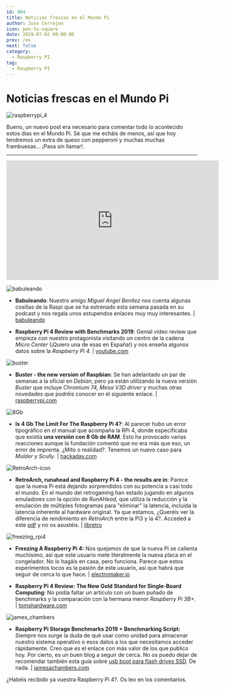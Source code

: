 ```yaml
---
id: 904
title: Noticias frescas en el Mundo Pi
author: Jose Cerrejon
icon: pen-to-square
date: 2019-07-02 09:00:00
prev: /es
next: false
category:
  - Raspberry PI
tag:
  - Raspberry PI
---
```


# Noticias frescas en el Mundo Pi

![raspberrypi_4](/images/2019/07/raspberrypi_4.jpg)

Bueno, un nuevo post era necesario para comentar todo lo acontecido estos dias en el Mundo Pi. Sé que me echáis de menos, así que hoy tendremos un extra de queso con pepperoni y muchas muchas frambuesas... ¡Pasa sin llamar!.

- - -
<iframe width="560" height="315" src="https://www.youtube.com/embed/eVqz8qBJSZ0" frameborder="0" allow="accelerometer; autoplay; encrypted-media; gyroscope; picture-in-picture" allowfullscreen></iframe>

![babuleando](/images/2019/07/babuleando.jpg)

* **Babuleando**: Nuestro amigo *Miguel Angel Benítez* nos cuenta algunas cosillas de la Raspi que se ha estrenado esta semana pasada en su podcast y nos regala unos estupendos enlaces muy muy interesantes. | [babuleando](https://www.babuleando.com/raspberry-pi-4/)

* **Raspberry Pi 4 Review with Benchmarks 2019**: Genial video review que empieza con nuestro protagonista visitando un centro de la cadena *Micro Center* (¡Quiero una de esas en España!) y nos enseña algunos datos sobre la *Raspberry Pi 4.* | [youtube.com](https://www.youtube.com/watch?v=Mo149duJ73I)

![buster](/images/2019/07/buster.png)

* **Buster - the new version of Raspbian**: Se han adelantado un par de semanas a la oficial en *Debian*, pero ya están utilizando la nueva versión *Buster* que incluye *Chromium 74, Mesa V3D driver* y muchas otras novedades que podréis conocer en el siguiente enlace. | [raspberrypi.com](https://www.raspberrypi.org/blog/buster-the-new-version-of-raspbian/)

![8Gb](/images/2019/07/8Gb.png)

* **Is 4 Gb The Limit For The Raspberry Pi 4?**: Al parecer hubo un error tipográfico en el manual que acompaña la RPi 4, donde especificaba que existía **una versión con 8 Gb de RAM**. Esto ha provocado varias reacciones aunque la fundación comentó que no era más que eso, un error de imprenta. ¿Mito o realidad?. Tenemos un nuevo caso para *Mulder y Scully*. | [hackaday.com](https://hackaday.com/2019/06/25/is-4gb-the-limit-for-the-raspberry-pi-4/)

![RetroArch-icon](/images/2019/07/RetroArch-icon.png)

* **RetroArch, runahead and Raspberry Pi 4 - the results are in**: Parece que la nueva Pi está dejando sorprendidos con su potencia a casi todo el mundo. En el mundo del retrogaming han estado jugando en algunos emuladores con la opción de *RunAHead*, que utiliza la reducción y la emulación de múltiples fotogramas para "eliminar" la latencia, incluida la latencia inherente al hardware original. Ya que estamos, ¿Queréis ver la diferencia de rendimiento en *RetroArch* entre la Pi3 y la 4?. Acceded a este [pdf](https://www.docdroid.net/OgeIvtm/rpi203420comparison20sheet.pdf) y no os asustéis. | [libretro](https://www.libretro.com/index.php/retroarch-runahead-and-raspberry-pi-4-the-results-are-in/)

![freezing_rpi4](/images/2019/07/freezing_rpi4.jpg)

* **Freezing A Raspberry Pi 4:** Nos quejamos de que la nueva Pi se calienta muchísimo, así que este usuario mete literalmente la nueva placa en el congelador. No lo hagáis en casa, pero funciona. Parece que estos experimentos locos es la pasión de este usuario, así que habrá que seguir de cerca lo que hace. | [electromaker.io](https://www.electromaker.io/project/view/freezing-a-raspberry-pi-4)

* **Raspberry Pi 4 Review: The New Gold Standard for Single-Board Computing**: No podía faltar un artículo con un buen puñado de benchmarks y la comparación con la hermana menor *Raspberry Pi 3B+*. | [tomshardware.com](https://www.tomshardware.com/reviews/raspberry-pi-4-b,6193.html)

![james_chambers](/images/2019/07/james_chambers.jpg)

* **Raspberry Pi Storage Benchmarks 2019 + Benchmarking Script:** Siempre nos surge la duda de qué usar como unidad para almacenar nuestro sistema operativo o esos datos a los que necesitamos acceder rápidamente. Creo que es el enlace con más valor de los que publico hoy. Por cierto, es un buen blog a seguir de cerca. No os puedo dejar de recomendar también esta guía sobre [usb boot para flash drives SSD](https://jamesachambers.com/raspberry-pi-4-usb-boot-config-guide-for-ssd-flash-drives/). De nada. | [jamesachambers.com](https://jamesachambers.com/raspberry-pi-storage-benchmarks-2019-benchmarking-script/)

¿Habéis recibido ya vuestra Raspberry Pi 4?. Os leo en los comentarios.